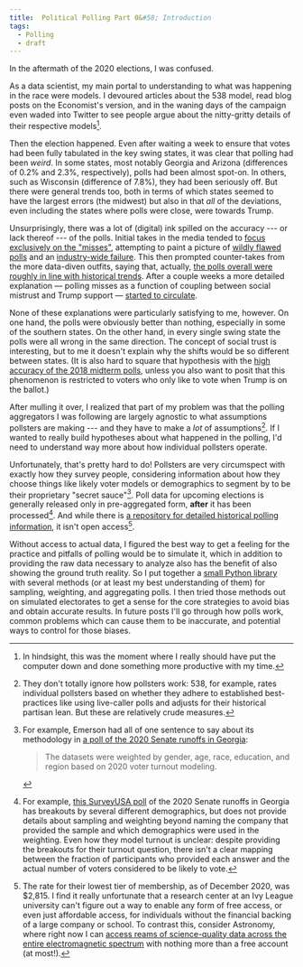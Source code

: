 ```yaml
---
title:  Political Polling Part 0&#58; Introduction
tags:
  - Polling
  - draft
---
```


In the aftermath of the 2020 elections, I was confused.

<!--more-->

As a data scientist,
my main portal to understanding to what was happening in the race
were models. I devoured articles about the 538 model, read blog posts on 
the Economist's version, and in the waning days of the campaign
even waded into Twitter to see people argue about the nitty-gritty
details of their respective models[^twitter].

Then the election happened. Even after waiting a week to ensure
that votes had been fully tabulated in the key swing states, 
it was clear that polling had been _weird_. In some states, most
notably Georgia and Arizona (differences of 0.2% and 2.3%, respectively), polls had been almost spot-on. In
others, such as Wisconsin (difference of 7.8%),
they had been seriously off. But there were general trends too, both
in terms of which states seemed to have the largest errors (the midwest)
but also in that _all_ of the deviations, even including the states
where polls were close, were towards Trump. 

Unsurprisingly, there was a lot of (digital) ink spilled on
the accuracy --- or lack thereof --- of the polls. Initial
takes in the media tended to [focus exclusively on the "misses"](https://www.washingtonpost.com/opinions/2020/11/04/henry-olsen-polling-industry-failure/),
attempting to paint a picture of
[wildly flawed polls](https://www.nbcboston.com/news/politics/decision-2020/why-were-polls-so-wrong-in-the-2020-election-we-asked-some-pollsters/2224815/)
and an [industry-wide failure](https://www.washingtonpost.com/opinions/2020/11/04/henry-olsen-polling-industry-failure/). This
then prompted counter-takes from the more data-diven outfits,
saying that, actually, [the polls overall were roughly in line
with historical trends](https://fivethirtyeight.com/features/the-polls-werent-great-but-thats-pretty-normal/). After a couple weeks a more detailed
explanation — polling misses as a function of coupling between
social mistrust and Trump support — [started to circulate](https://www.vox.com/policy-and-politics/2020/11/10/21551766/election-polls-results-wrong-david-shor).

None of these explanations were particularly satisfying to me,
however. On one hand, the polls were obviously better than nothing,
especially in some of the southern states. On the other hand, in 
every single swing state the polls were all wrong in the same
direction. The concept of social trust is interesting, but
to me it doesn't explain why the shifts would be so different
between states. (It is also hard to square that hypothesis
with the [high accuracy of the 2018 midterm
polls](https://www.cnn.com/2018/11/19/politics/2018-midterm-elections-good-year-polls/index.html), unless you also want to posit that this phenomenon
is restricted to voters who only like to vote when Trump is
on the ballot.)

After mulling it over, I realized that part of my problem was that the polling aggregators
I was following are largely agnostic to what assumptions pollsters are making --- and they 
have to make a _lot_ of assumptions[^agnostic]. If I wanted to really build hypotheses about
what happened in the polling, I'd need to understand way more about how individual pollsters
operate.

Unfortunately, that's pretty hard to do! Pollsters are very circumspect with exactly how they
survey people, considering information about how they choose things like likely voter models or
demographics to segment by to be their proprietary "secret sauce"[^secret]. Poll data for upcoming elections is generally released only in 
pre-aggregated form, **after** it has been processed[^poll_details]. And while there is
[a repository for detailed historical polling information](https://ropercenter.cornell.edu/), it isn't
open access[^roper].

Without access to actual data, I figured the best way to get a feeling for the practice and pitfalls of
polling would be to simulate it, which in addition to providing the raw data necessary to analyze also 
has the benefit of also showing the ground truth reality. So I put together a 
[small Python library](https://github.com/AndrewRook/polling_simulator) with
several methods (or at least my best understanding of them) for sampling, weighting, and aggregating polls.
I then tried those methods out on simulated electorates to get a sense for the core strategies to avoid
bias and obtain accurate results. In future posts I'll go through how polls work, common problems which can
cause them to be inaccurate, and potential ways to control for those biases. 

[^twitter]:
    In hindsight, this was the moment where I really should have
    put the computer down and done something more productive with my time. 

[^agnostic]:
    They don't totally ignore how pollsters work: 538, for example, rates individual pollsters based on 
    whether they adhere to established best-practices like using live-caller polls and 
    adjusts for their historical partisan lean. But these are relatively crude measures.

[^secret]:
    For example, Emerson had all of one sentence to say about its methodology in 
    [a poll of the 2020 Senate runoffs in Georgia](https://emersonpolling.reportablenews.com/pr/georgia-2020-incumbent-republicans-with-slight-advantages-in-senate-run-offs):
    > The datasets were weighted by gender, age, race, education, and 
    > region based on 2020 voter turnout modeling.

[^poll_details]:
    For example, [this SurveyUSA poll](http://www.surveyusa.com/client/PollReport.aspx?g=bbb4e7fb-04c1-4b0f-b0b4-dbdb743cae4e)
    of the 2020 Senate runoffs in Georgia has breakouts by several different demographics, but does not provide
    details about sampling and weighting beyond naming the company that provided the sample and which demographics
    were used in the weighting. Even how they model turnout is unclear: despite providing the breakouts
    for their turnout question, there isn't a clear mapping between the fraction of participants who provided
    each answer and the actual number of voters considered to be likely to vote. 

[^roper]:
    The rate for their lowest tier of membership, as of December 2020, was $2,815. I find it really unfortunate that a research center at an Ivy League university can't figure out a way
    to enable any form of free access, or even just affordable access, for individuals without the financial
    backing of a large company or school. To contrast this, consider Astronomy, where right now I can [access
    reams of science-quality data across the entire electromagnetic spectrum](https://archive.stsci.edu/access-mast-data) 
    with nothing more than a free account (at most!). 